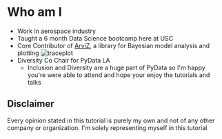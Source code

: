# Who am I

* Work in aerospace industry
* Taught a 6 month Data Science bootcamp here at USC 
* Core Contributor of [ArviZ](https://arviz-devs.github.io/arviz/), a library for Bayesian model analysis and plotting
![traceplot](https://arviz-devs.github.io/arviz/_images/plot_trace.png)
* Diversity Co Chair for PyData LA
    * Inclusion and Diversity are a huge part of PyData so I'm happy you're were able to attend and hope your enjoy the tutorials and talks

## Disclaimer
Every opinion stated in this tutorial is purely my own and not of any other 
company or organization. I'm solely representing myself in this tutorial
